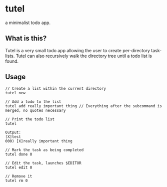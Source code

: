 # tutel
a minimalist todo app.

## What is this?
Tutel is a very small todo app allowing the user to create per-directory task-lists. Tutel can also recursively walk
the directory tree until a todo list is found.

## Usage
```
// Create a list within the current directory
tutel new

// Add a todo to the list
tutel add really important thing // Everything after the subcommand is merged, no quotes necessary

// Print the todo list
tutel

Output:
[X]test
000) [X]really important thing

// Mark the task as being completed
tutel done 0

// Edit the task, launches $EDITOR
tutel edit 0

// Remove it
tutel rm 0
```

